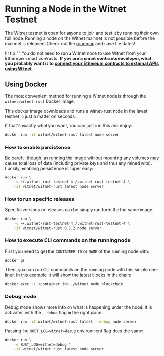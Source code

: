 # Running a Node in the Witnet Testnet

The Witnet testnet is open for anyone to join and test it by running
their own full node. Running a node on the Witnet mainnet is not
possible before the mainnet is released. Check out the [roadmap] and
save the dates!

!!! tip ""
    You do not need to run a Witnet node to use Witnet from your
    Ethereum smart contracts. __If you are a smart contracts developer,
    what you probably want is to
    [connect your Ethereum contracts to external APIs using Witnet][ethereum]__.
    
## Using Docker

The most convenient method for running a Witnet node is through the
`witnet/witnet-rust` Docker image.

This docker image downloads and runs a witnet-rust node in the latest
testnet in just a matter on seconds.

If that's exactly what you want, you can just run this and enjoy:

```bash
docker run -it witnet/witnet-rust latest node server
```

### How to enable persistence

Be careful though, as running the image without mounting any volumes
may cause total loss of data (including private keys and thus any mined
wits). Luckily, enabling persistence is super easy:

```bash
docker run \
    -v ~/.witnet-rust-testnet-4:/.witnet-rust-testnet-4 \
    -it witnet/witnet-rust latest node server
```

### How to run specific releases
Specific versions or releases can be simply run form the the same image:

```bash
docker run \
    -v ~/.witnet-rust-testnet-4:/.witnet-rust-testnet-4 \
    -it witnet/witnet-rust 0.3.2 node server
```

### How to execute CLI commands on the running node

First you need to get the `CONTAINER ID` or `NAME` of the running node
with:

```bash
docker ps
```

Then, you can run CLI commands on the running node with this simple
one-liner. In this example, it will show the latest blocks in the chain:

```bash
docker exec -i <container_id> ./witnet node blockchain
```

### Debug mode

Debug mode shows more info on what is happening under the hood. It is
activated with the `--debug` flag in the right place:

```bash
docker run -it witnet/witnet-rust latest --debug node server
```

Passing the `RUST_LOG=witnet=debug` environment flag does the same:

```bash
docker run \
    -e RUST_LOG=witnet=debug \
    -it witnet/witnet-rust latest node server
```

[ethereum]: /try/use-from-ethereum
[roadmap]: /community/roadmap
